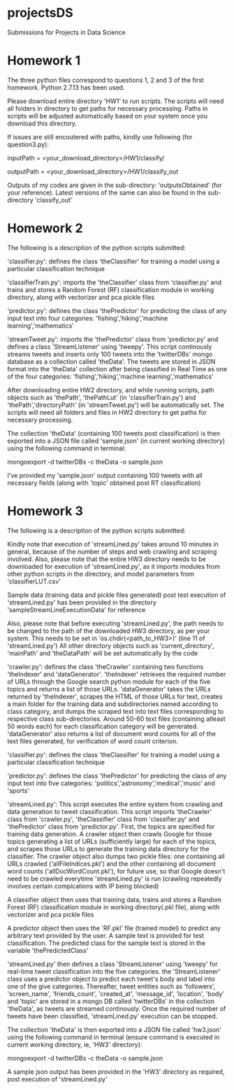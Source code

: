 # projectsDS
Submissions for Projects in Data Science

# Homework 1
The three python files correspond to questions 1, 2 and 3 of the first homework.
Python 2.7.13 has been used.

Please download entire directory 'HW1' to run scripts. The scripts will need all folders in directory to get paths for necessary processing. Paths in scripts will be adjusted automatically based on your system once you download this directory.

If issues are still encoutered with paths, kindly use following (for question3.py):

inputPath = <your_download_directory>/HW1/classify/

outputPath = <your_download_directory>/HW1/classify_out

Outputs of my codes are given in the sub-directory: 'outputsObtained' (for your reference).
Latest versions of the same can also be found in the sub-directory 'classify_out'

# Homework 2
The following is a description of the python scripts submitted:

'classifier.py': defines the class 'theClassifier' for training a model using a particular classification technique

'classifierTrain.py': imports the 'theClassifier' class from 'classifier.py' and trains and stores a Random Forest (RF) classification module in working directory, along with vectorizer and pca pickle files

'predictor.py': defines the class 'thePredictor' for predicting the class of any input text into four categories: 'fishing','hiking','machine learning','mathematics'

'streamTweet.py': imports the 'thePredictor' class from 'predictor.py' and defines a class 'StreamListener' using 'tweepy'. This script continously streams tweets and inserts only 100 tweets into the 'twitterDBs' mongo database as a collection called 'theData'. The tweets are stored in JSON format into the 'theData' collection after being classified in Real Time as one of the four categories: 'fishing','hiking','machine learning','mathematics'

After downloading entire HW2 directory, and while running scripts, path objects such as 'thePath', 'thePathLut' (in 'classifierTrain.py') and 'thePath','directoryPath' (in 'streamTweet.py') will be automatically set. The scripts will need all folders and files in HW2 directory to get paths for necessary processing. 

The collection 'theData' (containing 100 tweets post classification) is then exported into a JSON file called 'sample.json' (in current working directory) using the following command in terminal:

mongoexport -d twitterDBs -c theData -o sample.json

I've provided my 'sample.json' output containing 100 tweets with all necessary fields (along with 'topic' obtained post RT classification)

# Homework 3
The following is a description of the python scripts submitted:

Kindly note that execution of 'streamLined.py' takes around 10 minutes in general, because of the number of steps and web crawling and scraping involved. Also, please note that the entire HW3 directory needs to be downloaded for execution of 'streamLined.py', as it imports modules from other python scripts in the directory, and model parameters from 'classifierLUT.csv'

Sample data (training data and pickle files generated) post test execution of 'streamLined.py' has been provided in the directory 'sampleStreamLineExecutionData' for reference

Also, please note that before executing 'streamLined.py', the path needs to be changed to the path of the downloaded HW3 directory, as per your system. This needs to be set in 'os.chdir(<path_to_HW3>)' (line 11 of 'streamLined.py')
All other directory objects such as 'current_directory', 'mainPath' and 'theDataPath' will be set automatically by the code

'crawler.py': defines the class 'theCrawler' containing two functions 'theIndexer' and 'dataGenerator'. 'theIndexer' retrieves the required number of URLs through the Google search python module for each of the five topics and returns a list of those URLs. 'dataGenerator' takes the URLs returned by 'theIndexer', scrapes the HTML of those URLs for text, creates a main folder for the training data and subdirectories named according to class category, and dumps the scraped text into text files corresponding to respective class sub-directories. Around 50-60 text files (containing atleast 50 words each) for each classification category will be generated. 'dataGenerator' also returns a list of document word counts for all of the text files generated, for verification of word count criterion.

'classifier.py': defines the class 'theClassifier' for training a model using a particular classification technique

'predictor.py': defines the class 'thePredictor' for predicting the class of any input text into five categories: 'politics','astronomy','medical','music' and 'sports'

'streamLined.py': This script executes the entire system from crawling and data generation to tweet classification. This script imports 'theCrawler' class from 'crawler.py', 'theClassifier' class from 'classifier.py' and 'thePredictor' class from 'predictor.py'. First, the topics are specified for training data generation. A crawler object then crawls Google for those topics generating a list of URLs (sufficiently large) for each of the topics, and scrapes those URLs to generate the training data directory for the classifier. The crawler object also dumps two pickle files: one containing all URLs crawled ('allFileIndices.pkl') and the other containing all document word counts ('allDocWordCount.pkl'), for future use, so that Google doesn't need to be crawled everytime 'streamLined.py' is run (crawling repeatedly involves certain compications with IP being blocked)

A classifier object then uses that training data, trains and stores a Random Forest (RF) classification module in working directory(.pkl file), along with vectorizer and pca pickle files

A predictor object then uses the 'RF.pkl' file (trained model) to predict any arbitrary text provided by the user. A sample text is provided for test classification. The predicted class for the sample text is stored in the variable 'thePredictedClass'

'streamLined.py' then defines a class 'StreamListener' using 'tweepy' for real-time tweet classification into the five categories. the 'StreamListener' class uses a predictor object to predict each tweet's body and label into one of the give categories. Thereafter, tweet entities such as 'followers', 'screen_name', 'friends_count', 'created_at', 'message_id', 'location', 'body' and 'topic' are stored in a mongo DB called 'twitterDBs' in the collection 'theData', as tweets are streamed continously. Once the required number of tweets have been classified, 'streamLined.py' execution can be stopped.

The collection 'theData' is then exported into a JSON file called 'hw3.json' using the following command in terminal (ensure command is executed in current working directory, ie, 'HW3' directory):

mongoexport -d twitterDBs -c theData -o sample.json

A sample json output has been provided in the 'HW3' directory as required, post execution of 'streamLined.py'
